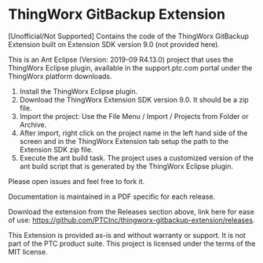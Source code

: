 # ThingWorx GitBackup Extension
[Unofficial/Not Supported] Contains the code of the ThingWorx GitBackup Extension built on Extension SDK version 9.0 (not provided here).

This is an Ant Eclipse (Version: 2019-09 R4.13.0) project that uses the ThingWorx Eclipse plugin, available in the support.ptc.com portal under the ThingWorx platform downloads.
1. Install the ThingWorx Eclipse plugin.
2. Download the ThingWorx Extension SDK version 9.0. It should be a zip file.
3. Import the project: Use the File Menu / Import / Projects from Folder or Archive.
4. After import, right click on the project name in the left hand side of the screen and in the ThingWorx Extension tab setup the path to the Extension SDK zip file.
5. Execute the ant build task. The project uses a customized version of the ant build script that is generated by the ThingWorx Eclipse plugin.

Please open issues and feel free to fork it.

Documentation is maintained in a PDF specific for each release.

Download the extension from the Releases section above, link here for ease of use: https://github.com/PTCInc/thingworx-gitbackup-extension/releases.

This Extension is provided as-is and without warranty or support. It is not part of the PTC product suite. This project is licensed under the terms of the MIT license.
